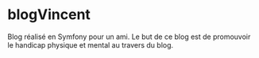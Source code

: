 # blogVincent

Blog réalisé en Symfony pour un ami. Le but de ce blog est de promouvoir le handicap physique et mental au travers du blog. 
